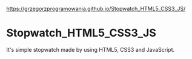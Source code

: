 https://grzegorzprogramowania.github.io/Stopwatch_HTML5_CSS3_JS/

# Stopwatch_HTML5_CSS3_JS
It's simple stopwatch made by using HTML5, CSS3 and JavaScript.
